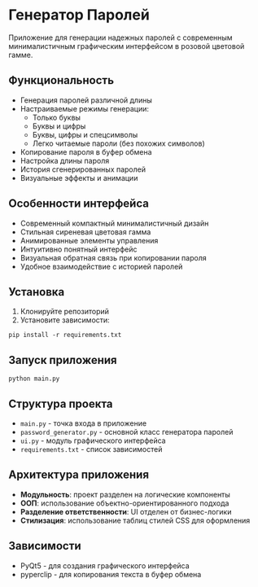 # Генератор Паролей

Приложение для генерации надежных паролей с современным минималистичным графическим интерфейсом в розовой цветовой гамме.

## Функциональность

- Генерация паролей различной длины
- Настраиваемые режимы генерации:
  - Только буквы
  - Буквы и цифры
  - Буквы, цифры и спецсимволы
  - Легко читаемые пароли (без похожих символов)
- Копирование пароля в буфер обмена
- Настройка длины пароля
- История сгенерированных паролей
- Визуальные эффекты и анимации

## Особенности интерфейса

- Современный компактный минималистичный дизайн
- Стильная сиреневая цветовая гамма
- Анимированные элементы управления
- Интуитивно понятный интерфейс
- Визуальная обратная связь при копировании пароля
- Удобное взаимодействие с историей паролей

## Установка

1. Клонируйте репозиторий
2. Установите зависимости:
```
pip install -r requirements.txt
```

## Запуск приложения

```
python main.py
```

## Структура проекта

- `main.py` - точка входа в приложение
- `password_generator.py` - основной класс генератора паролей
- `ui.py` - модуль графического интерфейса
- `requirements.txt` - список зависимостей

## Архитектура приложения

- **Модульность**: проект разделен на логические компоненты
- **ООП**: использование объектно-ориентированного подхода
- **Разделение ответственности**: UI отделен от бизнес-логики
- **Стилизация**: использование таблиц стилей CSS для оформления

## Зависимости

- PyQt5 - для создания графического интерфейса
- pyperclip - для копирования текста в буфер обмена 
